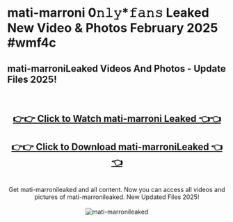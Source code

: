 # mati-marroni 0𝚗𝚕𝚢*𝚏𝚊𝚗𝚜 Leaked New Video & Photos February 2025 #wmf4c

<h2>mati-marroniLeaked Videos And Photos - Update Files 2025!</h2>
<br>
<div align="center">
<h2><a href="https://mediaupload.pro?title=mati-marroni&ref=11F" rel="nofollow">👉👉 Click to Watch mati-marroni Leaked 👈👈</a></h2>
<h2><a href="https://mediaupload.pro?title=mati-marroni&ref=11F" rel="nofollow">👉👉 Click to Download mati-marroniLeaked 👈👈</a></h2>
<br>
Get mati-marronileaked and all content. Now you can access all videos and pictures of mati-marronileaked. New Updated Files 2025!
<br>
<br>
<a href="https://mediaupload.pro?title=mati-marroni&ref=11F" rel="nofollow" data-target="animated-image.originalLink"><img src="https://i.ibb.co/Gkj2r4b/banner.png" alt="mati-marronileaked" style="max-width: 100%; display: inline-block;" data-target="animated-image.originalImage"></a>
</div>
<br>

